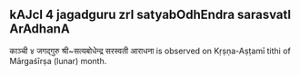 ## kAJcI 4 jagadguru zrI satyabOdhEndra sarasvatI ArAdhanA

काञ्ची ४ जगद्गुरु श्री~सत्यबोधेन्द्र सरस्वती आराधना is observed on Kṛṣṇa-Aṣṭamī tithi of Mārgaśīrṣa (lunar) month.



